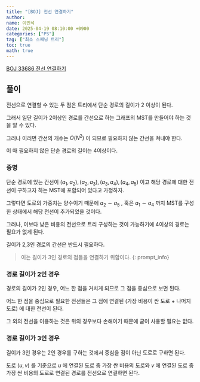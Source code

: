 ```yaml
---
title: "[BOJ] 전선 연결하기"
author:
name: 이민석
date: 2025-04-19 08:10:00 +0900
categories: ["PS"]
tag: ["최소 스패닝 트리"]
toc: true
math: true
---
```


[BOJ 33686 전선 연결하기](https://www.acmicpc.net/problem/33686)

## 풀이

전선으로 연결할 수 있는 두 점은 트리에서 단순 경로의 길이가 2 이상이 된다.

그래서 일단 길이가 2이상인 경로를 간선으로 하는 그래프의 MST를 만들어야 하는 것을 알 수 있다.

그러나 이러면 간선의 개수는 $O(N^2)$ 이 되므로 필요하지 않는 간선을 쳐내야 한다.

이 때 필요하지 않은 단순 경로의 길이는 4이상이다.

### 증명
단순 경로에 있는 간선이 $(a_1, a_2), (a_2,a_3), (a_3,a_4), (a_4,a_5)$ 이고 해당 경로에 대한 전선이 구하고자 하는 MST에 포함되어 있다고 가정하자.

그렇다면 도로의 가중치는 양수이기 때문에 $a_2 \sim a_5$ , 혹은 $a_1 \sim a_4$ 까지 MST를 구성한 상태에서 해당 전선이 추가되었을 것이다.

그러나, 이보다 낮은 비용의 전선으로 트리 구성하는 것이 가능하기에 4이상의 경로는 필요가 없게 된다.

길이가 2,3인 경로의 간선은 반드시 필요하다.

>이는 길이가 3인 경로의 점들을 연결하기 위함이다.
{: prompt_info}


### 경로 길이가 2인 경우

경로의 길이가 2인 경우, 어느 한 점을 거치게 되므로 그 점을 중심으로 보면 된다.

어느 한 점을 중심으로 필요한 전선들은 그 점에 연결된 (가장 비용이 싼 도로 + 나머지 도로) 에 대한 전선이 된다.

그 외의 전선을 이용하는 것은 위의 경우보다 손해이기 때문에 굳이 사용할 필요는 없다.


### 경로 길이가 3인 경우

길이가 3인 경우는 2인 경우를 구하는 것에서 중심을 점이 아닌 도로로 구하면 된다.

도로 $(u,v)$ 를 기준으로 $u$ 에 연결된 도로 중 가장 싼 비용의 도로와 $v$ 에 연결된 도로 중 가장 싼 비용의 도로로 연결된 경로를 전선으로 연결하면 된다.
